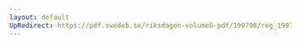 ```yaml
---
layout: default
UpRedirect: https://pdf.swedeb.se/riksdagen-volumeG-pdf/199798/reg_199798/reg_199798_0467.pdf
---
```

